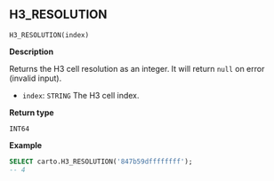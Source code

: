 ## H3_RESOLUTION

```sql:signature
H3_RESOLUTION(index)
```

**Description**

Returns the H3 cell resolution as an integer. It will return `null` on error (invalid input).

* `index`: `STRING` The H3 cell index.

**Return type**

`INT64`

**Example**

```sql
SELECT carto.H3_RESOLUTION('847b59dffffffff');
-- 4
```
